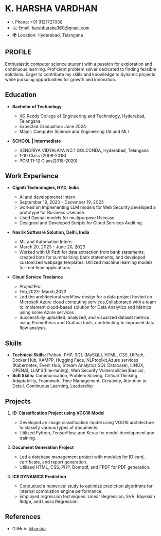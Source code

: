
# K. HARSHA VARDHAN
- 📞 Phone: +91 9121727038
- ✉️ Email: harshharsha360@gmail.com
- 🌍 Location: Hyderabad, Telangana

## PROFILE
Enthusiastic computer science student with a passion for exploration and continuous learning. Proficient problem solver dedicated to finding feasible solutions. Eager to contribute my skills and knowledge to dynamic projects while pursuing opportunities for growth and innovation.

## Education
- **Bachelor of Technology**                                                            
  - KG Reddy College of Engineering and Technology, Hyderabad, Telangana
  - Expected Graduation: June 2024
  - Major: Computer Science and Engineering (AI and ML)
  
- **SCHOOL**     **|** **Intermediate**                                                       
  - KENDRIYA VIDYALAYA NO:1 GOLCONDA, Hyderabad, Telangana
  - 1-10 Class (2008-2018)
  - PCM 11-12 Class(2018-2020)

## Work Experience
- **Cigniti Technologies, HYD, India**
  - AI and developmenet Intern
  - September 19, 2023 - December 19, 2023
  - worked on Implementing LLM models for Web Security,developed a prototype for Business Usecase.
  - Used Openai models for multipurpose Usecase.
  - Designed and Developed Scripts for  Cloud Services Auditing.
- **Navrik Software Solution, Delhi, India**
  - ML and Automation Intern
  - March 20, 2023 - June 20, 2023
  - Worked with UI Path for data extraction from bank statements, created bots for summarizing bank statements, and developed customized webpage templates. Utilized machine learning models for real-time applications.

- **Cloud Service Freelance**
  - ProjectPro
  - Feb,2023- March,2023
  -  Led the architectural workflow design for a data project hosted on Microsoft Azure cloud computing services,Collaborated with a team to implement cloud-based solution for Data Analytics and Metrics using some Azure services
  -   Successfully uploaded, analyzed, and visualized dataset metrics using Prometheus and Grafana tools, contributing to improved data flow analysis.


## Skills
- **Technical Skills:** Python, PHP, SQL (MySQL), HTML, CSS, UIPath, Docker Hub, XAMPP, Hugging Face, NLPtoolkit,Azure services (Kubernetes, Event Hub,
Stream Analytics,SQL Database), LINUX, OPENAI, LLM'S(fine-tuning), Web Security Vulnerabilities(Basics).
- **Soft Skills:** Communication, Problem Solving, Critical Thinking, Adaptability, Teamwork, Time Management, Creativity, Attention to Detail, Continuous Learning, Leadership

## Projects
1. **ID-Classification Project using VGG16 Model**
   - Developed an image classification model using VGG16 architecture to classify various types of documents.
   - Utilized Python, TensorFlow, and Keras for model development and training.

2. **Document Generation Project**
   - Led a database management project with modules for ID card, certificate, and report generation.
   - Utilized HTML, CSS, PHP, Dompdf, and FPDF for PDF generation.

3. **ICE DYNAMICS Prediction**
   - Conducted a numerical study to optimize prediction algorithms for internal combustion engine performance.
   - Employed regression techniques: Linear Regression, SVR, Bayesian Ridge, and Lasso Regression.

## References
- GitHub: [ikharsha](https://github.com/ikharsha)

